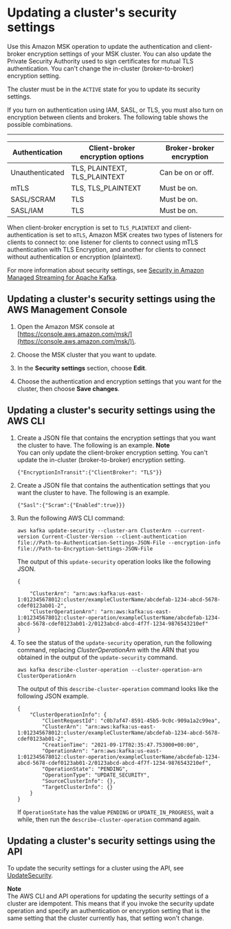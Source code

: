 # Updating a cluster's security settings<a name="msk-update-security"></a>

Use this Amazon MSK operation to update the authentication and client\-broker encryption settings of your MSK cluster\. You can also update the Private Security Authority used to sign certificates for mutual TLS authentication\. You can't change the in\-cluster \(broker\-to\-broker\) encryption setting\.

The cluster must be in the `ACTIVE` state for you to update its security settings\. 

If you turn on authentication using IAM, SASL, or TLS, you must also turn on encryption between clients and brokers\. The following table shows the possible combinations\.


****  

| Authentication | Client\-broker encryption options | Broker\-broker encryption | 
| --- | --- | --- | 
| Unauthenticated | TLS, PLAINTEXT, TLS\_PLAINTEXT | Can be on or off\. | 
| mTLS | TLS, TLS\_PLAINTEXT | Must be on\. | 
| SASL/SCRAM | TLS | Must be on\. | 
| SASL/IAM | TLS | Must be on\. | 

When client\-broker encryption is set to `TLS_PLAINTEXT` and client\-authentication is set to `mTLS`, Amazon MSK creates two types of listeners for clients to connect to: one listener for clients to connect using mTLS authentication with TLS Encryption, and another for clients to connect without authentication or encryption \(plaintext\)\.

For more information about security settings, see [Security in Amazon Managed Streaming for Apache Kafka](security.md)\. 

## Updating a cluster's security settings using the AWS Management Console<a name="update-security-console"></a>

1. Open the Amazon MSK console at [https://console.aws.amazon.com/msk/](https://console.aws.amazon.com/msk/)\.

1. Choose the MSK cluster that you want to update\.

1. In the **Security settings** section, choose **Edit**\.

1. Choose the authentication and encryption settings that you want for the cluster, then choose **Save changes**\.

## Updating a cluster's security settings using the AWS CLI<a name="update-security-cli"></a>

1. Create a JSON file that contains the encryption settings that you want the cluster to have\. The following is an example\. 
**Note**  
You can only update the client\-broker encryption setting\. You can't update the in\-cluster \(broker\-to\-broker\) encryption setting\.

   ```
   {"EncryptionInTransit":{"ClientBroker": "TLS"}}
   ```

1. Create a JSON file that contains the authentication settings that you want the cluster to have\. The following is an example\.

   ```
   {"Sasl":{"Scram":{"Enabled":true}}}
   ```

1. Run the following AWS CLI command:

   ```
   aws kafka update-security --cluster-arn ClusterArn --current-version Current-Cluster-Version --client-authentication file://Path-to-Authentication-Settings-JSON-File --encryption-info file://Path-to-Encryption-Settings-JSON-File
   ```

   The output of this `update-security` operation looks like the following JSON\.

   ```
   {
       
       "ClusterArn": "arn:aws:kafka:us-east-1:012345678012:cluster/exampleClusterName/abcdefab-1234-abcd-5678-cdef0123ab01-2",
       "ClusterOperationArn": "arn:aws:kafka:us-east-1:012345678012:cluster-operation/exampleClusterName/abcdefab-1234-abcd-5678-cdef0123ab01-2/0123abcd-abcd-4f7f-1234-9876543210ef"
   }
   ```

1. To see the status of the `update-security` operation, run the following command, replacing *ClusterOperationArn* with the ARN that you obtained in the output of the `update-security` command\.

   ```
   aws kafka describe-cluster-operation --cluster-operation-arn ClusterOperationArn
   ```

   The output of this `describe-cluster-operation` command looks like the following JSON example\.

   ```
   {
       "ClusterOperationInfo": {
           "ClientRequestId": "c0b7af47-8591-45b5-9c0c-909a1a2c99ea",
           "ClusterArn": "arn:aws:kafka:us-east-1:012345678012:cluster/exampleClusterName/abcdefab-1234-abcd-5678-cdef0123ab01-2",
           "CreationTime": "2021-09-17T02:35:47.753000+00:00",
           "OperationArn": "arn:aws:kafka:us-east-1:012345678012:cluster-operation/exampleClusterName/abcdefab-1234-abcd-5678-cdef0123ab01-2/0123abcd-abcd-4f7f-1234-9876543210ef",
           "OperationState": "PENDING",
           "OperationType": "UPDATE_SECURITY",
           "SourceClusterInfo": {},
           "TargetClusterInfo": {}
       }
   }
   ```

   If `OperationState` has the value `PENDING` or `UPDATE_IN_PROGRESS`, wait a while, then run the `describe-cluster-operation` command again\. 

## Updating a cluster's security settings using the API<a name="update-security-api"></a>

To update the security settings for a cluster using the API, see [UpdateSecurity](https://docs.aws.amazon.com//msk/1.0/apireference/clusters-clusterarn-security.html#UpdateSecurity)\.

**Note**  
The AWS CLI and API operations for updating the security settings of a cluster are idempotent\. This means that if you invoke the security update operation and specify an authentication or encryption setting that is the same setting that the cluster currently has, that setting won't change\.